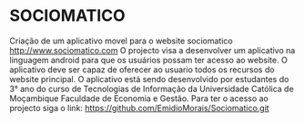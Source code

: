 # SOCIOMATICO



Criação de um aplicativo movel para o website sociomatico http://www.sociomatico.com
O projecto visa a desenvolver um aplicativo na linguagem android para que os usuários possam ter acesso ao website.
O aplicativo deve ser capaz de oferecer ao usuario todos os recursos do website principal.
O aplicativo está sendo desenvolvido por estudantes do 3° ano do curso de Tecnologias de Informação  da Universidade Católica de Moçambique Faculdade de Economia e Gestão.
Para ter o acesso ao projecto siga o link: https://github.com/EmidioMorais/Sociomatico.git
